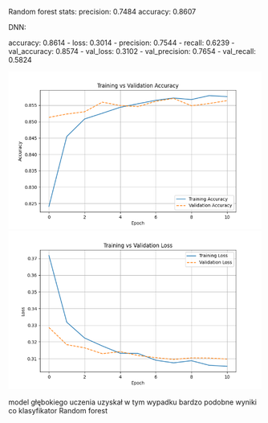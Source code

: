 
Random forest stats:
precision: 0.7484
accuracy: 0.8607

DNN:

accuracy: 0.8614 - 
loss: 0.3014 - 
precision: 0.7544 - 
recall: 0.6239 - 
val_accuracy: 0.8574 - 
val_loss: 0.3102 - 
val_precision: 0.7654 - 
val_recall: 0.5824

![accuracy.png](accuracy.png)
![loss.png](loss.png)

model głębokiego uczenia uzyskał w tym wypadku bardzo podobne wyniki co klasyfikator Random forest